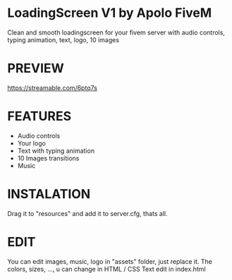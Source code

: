 # LoadingScreen V1 by Apolo FiveM
Clean and smooth loadingscreen for your fivem server with audio controls, typing animation, text, logo, 10 images

# PREVIEW
https://streamable.com/6ptq7s

# FEATURES
- Audio controls
- Your logo
- Text with typing animation
- 10 Images transitions
- Music

# INSTALATION
Drag it to "resources" and add it to server.cfg, thats all.

# EDIT
You can edit images, music, logo in "assets" folder, just replace it.
The colors, sizes, ..., u can change in HTML / CSS
Text edit in index.html
